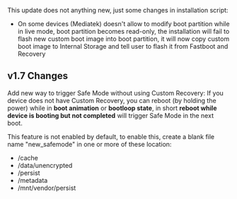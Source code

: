 
This update does not anything new, just some changes in installation script:

- On some devices (Mediatek) doesn't allow to modify boot partition while in live mode, boot partition becomes read-only, the installation will fail to flash new custom boot image into boot partition, it will now copy custom boot image to Internal Storage and tell user to flash it from Fastboot and Recovery

## v1.7 Changes

Add new way to trigger Safe Mode without using Custom Recovery: If you device does not have Custom Recovery, you can reboot (by holding the power) while in **boot animation** or **bootloop state**, in short **reboot while device is booting but not completed** will trigger Safe Mode in the next boot. 

This feature is not enabled by default, to enable this, create a blank file name "new_safemode" in one or more of these location:
- /cache
- /data/unencrypted
- /persist
- /metadata
- /mnt/vendor/persist
